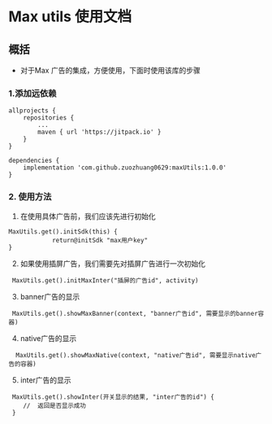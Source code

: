 # Max utils 使用文档

## 概括

- 对于Max 广告的集成，方便使用，下面时使用该库的步骤

### 1.添加远依赖

~~~
allprojects {
    repositories {
		...
		maven { url 'https://jitpack.io' }
	}
}
~~~

~~~
dependencies {
    implementation 'com.github.zuozhuang0629:maxUtils:1.0.0'
}
~~~

### 2. 使用方法

1. 在使用具体广告前，我们应该先进行初始化

~~~
MaxUtils.get().initSdk(this) {
            return@initSdk "max用户key"
}
~~~

2. 如果使用插屏广告，我们需要先对插屏广告进行一次初始化

~~~
 MaxUtils.get().initMaxInter("插屏的广告id", activity)
~~~

3. banner广告的显示

~~~
 MaxUtils.get().showMaxBanner(context, "banner广告id", 需要显示的banner容器)
~~~

4. native广告的显示

~~~
  MaxUtils.get().showMaxNative(context, "native广告id", 需要显示native广告的容器)
~~~

5. inter广告的显示

~~~
 MaxUtils.get().showInter(开关显示的结果, "inter广告的id") {
    //  返回是否显示成功
 }
~~~


